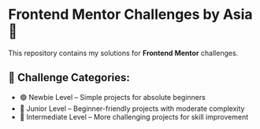 
# Frontend Mentor Challenges by Asia 🚀  

This repository contains my solutions for **Frontend Mentor** challenges.  

## 📌 Challenge Categories:  
- 🟢 Newbie Level – Simple projects for absolute beginners 
- 🔵 Junior Level – Beginner-friendly projects with moderate complexity
- 🔴 Intermediate Level – More challenging projects for skill improvement

